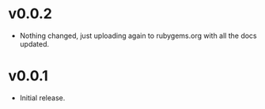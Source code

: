 v0.0.2
======

* Nothing changed, just uploading again to rubygems.org with all the docs updated.

v0.0.1
======

* Initial release.
